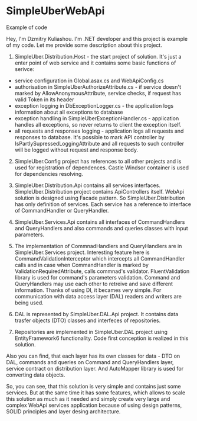 # SimpleUberWebApi
Example of code

Hey, I'm Dzmitry Kuliashou. I'm .NET developer and this project is example of my code.
Let me provide some description about this project.

1. SimpleUber.Distribution.Host - the start project of solution. It's just a enter point of web service and it contains some basic functions of serivce:
- service configuration in Global.asax.cs and WebApiConfig.cs
- authorisation in SimpleUberAuthorizeAttribute.cs - if service doesn't marked by AllowAnonymousAttribute, service checks, if request has valid Token in its header
- exception logging in DbExceptionLogger.cs - the application logs information about all exceptions to database
- exception handling in SimpleUberExceptionHandler.cs - application handles all exceptions, so never returns to client the exception itself.
- all requests and responses logging - application logs all requests and responses to database. It's possible to mark API controller by IsPartlySupressedLoggingAttribute and all requests to such controller will be logged without request and response body.

2. SimpleUber.Config project has references to all other projects and is used for registration of dependences. Castle Windsor container is used for dependencies resolving.

3. SimpleUber.Distribution.Api contains all services interfaces. SimpleUber.Distribution project contains ApiControllers itself. WebApi solution is designed using Facade pattern. So SimpleUber.Distribution has only definition of services. Each service has a reference to interface of CommandHandler or QueryHandler.

4. SimpleUber.Services.Api contains all interfaces of CommandHandlers and QueryHandlers and also commands and queries classes with input parameters.

5. The implementation of CommnadHandlers and QueryHandlers are in SimpleUber.Services project. Interesting feature here is CommandValidationInterceptor which intercepts all CommandHandler calls and in case when CommandHandler is marked by ValidationRequiredAttribute, calls commnad's validator. FluentValidation library is used for command's parameters validation. Command and QueryHandlers may use each other to retreive and save different information. Thanks of using DI, it becames very simple. For communication with data access layer (DAL) readers and writers are being used.

6. DAL is represented by SimpleUber.DAL.Api project. It contains data trasfer objects (DTO) classes and interfeces of repositories.

7. Repositories are implemented in SimpleUber.DAL project using EntityFramework6 functionality. Code first conception is realized in this solution.

Also you can find, that each layer has its own classes for data - DTO on DAL, commands and queries on Command and QueryHandlers layer, service contract on distribution layer. And AutoMapper library is used for converting data objects.

So, you can see, that this solution is very simple and contains just some services. But at the same time it has some features, which allows to scale this solution as much as it needed and simply create very large and complex WebApi services application because of using design patterns, SOLID principles and layer desing architecture.

